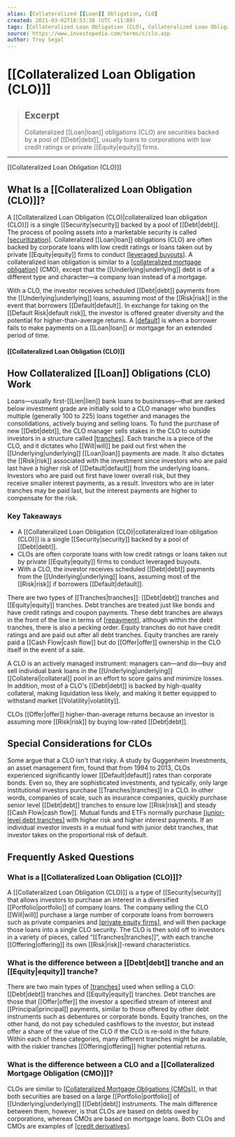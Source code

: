 ```yaml
---
alias: [Collateralized [[Loan]] Obligation, CLO]
created: 2021-03-02T18:53:38 (UTC +11:00)
tags: [Collateralized Loan Obligation (CLO), Collateralized Loan Obligation (CLO)]
source: https://www.investopedia.com/terms/c/clo.asp
author: Troy Segal
---
```


# [[Collateralized Loan Obligation (CLO)]]

> ## Excerpt
> Collateralized [[Loan|loan]] obligations (CLO) are securities backed by a pool of [[Debt|debt]], usually loans to corporations with low credit ratings or private [[Equity|equity]] firms.

---

[[Collateralized Loan Obligation (CLO)]]
## What Is a [[Collateralized Loan Obligation (CLO)]]?

A [[Collateralized Loan Obligation (CLO)|collateralized loan obligation (CLO)]] is a single [[Security|security]] backed by a pool of [[Debt|debt]]. The process of pooling assets into a marketable security is called [[securitization]](https://www.investopedia.com/terms/s/securitization.asp). Collateralized [[Loan|loan]] obligations (CLO) are often backed by corporate loans with low credit ratings or loans taken out by private [[Equity|equity]] firms to conduct [[leveraged buyouts]](https://www.investopedia.com/terms/l/leveragedbuyout.asp). A collateralized loan obligation is similar to a [[collateralized mortgage obligation]](https://www.investopedia.com/terms/c/cmo.asp) (CMO), except that the [[Underlying|underlying]] debt is of a different type and character—a company loan instead of a mortgage.

With a CLO, the investor receives scheduled [[Debt|debt]] payments from the [[Underlying|underlying]] loans, assuming most of the [[Risk|risk]] in the event that borrowers [[Default|default]]. In exchange for taking on the [[Default Risk|default risk]], the investor is offered greater diversity and the potential for higher-than-average returns. A [[default]](https://www.investopedia.com/terms/d/default2.asp) is when a borrower fails to make payments on a [[Loan|loan]] or mortgage for an extended period of time.

#### [[Collateralized Loan Obligation (CLO)]]

## How Collateralized [[Loan]] Obligations (CLO) Work

Loans—usually first-[[Lien|lien]] bank loans to businesses—that are ranked below investment grade are initially sold to a CLO manager who bundles multiple (generally 100 to 225) loans together and manages the consolidations, actively buying and selling loans. To fund the purchase of new [[Debt|debt]], the CLO manager sells stakes in the CLO to outside investors in a structure called [[tranches]](https://www.investopedia.com/terms/t/[[Tranches|tranches]].asp). Each tranche is a piece of the CLO, and it dictates who [[Will|will]] be paid out first when the [[Underlying|underlying]] [[Loan|loan]] payments are made. It also dictates the [[Risk|risk]] associated with the investment since investors who are paid last have a higher risk of [[Default|default]] from the underlying loans. Investors who are paid out first have lower overall risk, but they receive smaller interest payments, as a result. Investors who are in later tranches may be paid last, but the interest payments are higher to compensate for the risk.

### Key Takeaways

-   A [[Collateralized Loan Obligation (CLO)|collateralized loan obligation (CLO)]] is a single [[Security|security]] backed by a pool of [[Debt|debt]].
-   CLOs are often corporate loans with low credit ratings or loans taken out by private [[Equity|equity]] firms to conduct leveraged buyouts.
-   With a CLO, the investor receives scheduled [[Debt|debt]] payments from the [[Underlying|underlying]] loans, assuming most of the [[Risk|risk]] if borrowers [[Default|default]].

There are two types of [[Tranches|tranches]]: [[Debt|debt]] tranches and [[Equity|equity]] tranches. Debt tranches are treated just like bonds and have credit ratings and coupon payments. These debt tranches are always in the front of the line in terms of [[repayment]](https://www.investopedia.com/terms/r/repayment.asp), although within the debt tranches, there is also a pecking order. Equity tranches do not have credit ratings and are paid out after all debt tranches. Equity tranches are rarely paid a [[Cash Flow|cash flow]] but do [[Offer|offer]] ownership in the CLO itself in the event of a sale.

A CLO is an actively managed instrument: managers can—and do—buy and sell individual bank loans in the [[Underlying|underlying]] [[Collateral|collateral]] pool in an effort to score gains and minimize losses. In addition, most of a CLO's [[Debt|debt]] is backed by high-quality collateral, making liquidation less likely, and making it better equipped to withstand market [[Volatility|volatility]].

CLOs [[Offer|offer]] higher-than-average returns because an investor is assuming more [[Risk|risk]] by buying low-rated [[Debt|debt]].

## Special Considerations for CLOs

Some argue that a CLO isn't that risky. A study by Guggenheim Investments, an asset management firm, found that from 1994 to 2013, CLOs experienced significantly lower [[Default|default]] rates than corporate bonds. Even so, they are sophisticated investments, and typically, only large institutional investors purchase [[Tranches|tranches]] in a CLO. In other words, companies of scale, such as insurance companies, quickly purchase senior level [[Debt|debt]] tranches to ensure low [[Risk|risk]] and steady [[Cash Flow|cash flow]]. Mutual funds and ETFs normally purchase [[junior-level debt tranches]](https://www.investopedia.com/terms/j/junior-debt.asp) with higher risk and higher interest payments. If an individual investor invests in a mutual fund with junior debt tranches, that investor takes on the proportional risk of default.

## Frequently Asked Questions

### What is a [[Collateralized Loan Obligation (CLO)]]?

A [[Collateralized Loan Obligation (CLO)]] is a type of [[Security|security]] that allows investors to purchase an interest in a diversified [[Portfolio|portfolio]] of company loans. The company selling the CLO [[Will|will]] purchase a large number of corporate loans from borrowers such as private companies and [[private equity firms]](https://www.investopedia.com/terms/p/privateequity.asp), and will then package those loans into a single CLO security. The CLO is then sold off to investors in a variety of pieces, called “[[Tranches|tranches]]”, with each tranche [[Offering|offering]] its own [[Risk|risk]]-reward characteristics.

### What is the difference between a [[Debt|debt]] tranche and an [[Equity|equity]] tranche?

There are two main types of [[tranches]](https://www.investopedia.com/terms/t/[[Tranches|tranches]].asp) used when selling a CLO: [[Debt|debt]] tranches and [[Equity|equity]] tranches. Debt tranches are those that [[Offer|offer]] the investor a specified stream of interest and [[Principal|principal]] payments, similar to those offered by other debt instruments such as debentures or corporate bonds. Equity tranches, on the other hand, do not pay scheduled cashflows to the investor, but instead offer a share of the value of the CLO if the CLO is re-sold in the future. Within each of these categories, many different tranches might be available, with the riskier tranches [[Offering|offering]] higher potential returns.

### What is the difference between a CLO and a [[Collateralized Mortgage Obligation (CMO)]]?

CLOs are similar to [[Collateralized Mortgage Obligations (CMOs)]](https://www.investopedia.com/terms/c/cmo.asp), in that both securities are based on a large [[Portfolio|portfolio]] of [[Underlying|underlying]] [[Debt|debt]] instruments. The main difference between them, however, is that CLOs are based on debts owed by corporations, whereas CMOs are based on mortgage loans. Both CLOs and CMOs are examples of [[credit derivatives]](https://www.investopedia.com/terms/c/creditderivative.asp).
